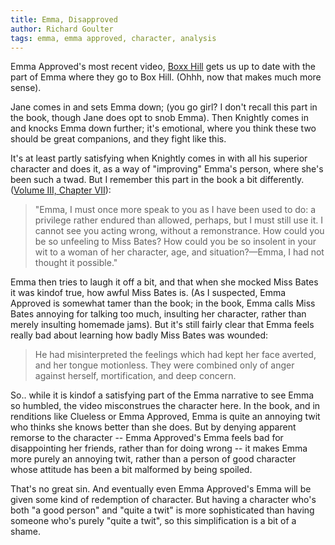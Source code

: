```yaml
---
title: Emma, Disapproved
author: Richard Goulter
tags: emma, emma approved, character, analysis
---
```


Emma Approved's most recent video,
[Boxx Hill](https://www.youtube.com/watch?v=xNF1w3-kT6c&list=UUgOlD8TImVB4xalJTiO6eqQ)
gets us up to date with the part of Emma where they go to Box Hill. (Ohhh, now
that makes much more sense).

Jane comes in and sets Emma down; (you go girl? I don't recall this part in the
book, though Jane does opt to snob Emma).  Then Knightly comes in and knocks
Emma down further; it's emotional, where you think these two should be great
companions, and they fight like this.

It's at least partly satisfying when Knightly comes in with all his superior
character and does it, as a way of "improving" Emma's person, where she's been
such a twad.  But I remember this part in the book a bit differently.
([Volume III, Chapter VII](http://www.gutenberg.org/files/158/158-h/158-h.htm#link2HCH0043)):

> "Emma, I must once more speak to you as I have been used to do: a privilege
> rather endured than allowed, perhaps, but I must still use it. I cannot see
> you acting wrong, without a remonstrance. How could you be so unfeeling to
> Miss Bates? How could you be so insolent in your wit to a woman of her
> character, age, and situation?—Emma, I had not thought it possible."

Emma then tries to laugh it off a bit, and that when she mocked Miss Bates it
was kindof true, how awful Miss Bates is. (As I suspected, Emma Approved is
somewhat tamer than the book; in the book, Emma calls Miss Bates annoying for
talking too much, insulting her character, rather than merely insulting
homemade jams). But it's still fairly clear that Emma feels really bad about
learning how badly Miss Bates was wounded:

> He had misinterpreted the feelings which had kept her face averted, and her
> tongue motionless. They were combined only of anger against herself,
> mortification, and deep concern.

So.. while it is kindof a satisfying part of the Emma narrative to see Emma so
humbled, the video misconstrues the character here.  In the book, and in
renditions like Clueless or Emma Approved, Emma is quite an annoying twit who
thinks she knows better than she does. But by denying apparent remorse to the
character -- Emma Approved's Emma feels bad for disappointing her friends,
rather than for doing wrong -- it makes Emma more purely an annoying twit,
rather than a person of good character whose attitude has been a bit malformed
by being spoiled.

That's no great sin. And eventually even Emma Approved's Emma will be given
some kind of redemption of character. But having a character who's both "a good
person" and "quite a twit" is more sophisticated than having someone who's
purely "quite a twit", so this simplification is a bit of a shame.
